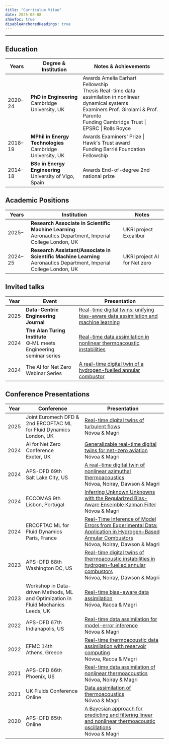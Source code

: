 ```yaml
---
title: "Curriculum Vitae"
date: 2025-08-08
showToc: true
disableAnchoredHeadings: true
---
```


<hr>

## Education

| Years | Degree & Institution | <span class="cv-note-label"></span> Notes & Achievements |
|-------------|------------------|----------------------|
| 2020–24 | **PhD in Engineering**<br>Cambridge University, UK | <span class="cv-note-label">Awards</span> Amelia Earhart Fellowship <br> <span class="cv-note-label">Thesis</span> Real-time data assimilation in nonlinear dynamical systems <br> <span class="cv-note-label">Examiners</span> Prof. Girolami &amp; Prof. Parente <br> <span class="cv-note-label">Funding</span> Cambridge Trust <span class="cv_highlight">&#124;</span> EPSRC <span class="cv_highlight">&#124;</span> Rolls Royce|
| 2018–19 | **MPhil in Energy Technologies**<br>Cambridge University, UK | <span class="cv-note-label">Awards</span> Examiners' Prize <span class="cv_highlight">&#124;</span> Hawk's Trust award<br><span class="cv-note-label">Funding</span> Barrié Foundation Fellowship |
| 2014–18 | **BSc in Energy Engineering**<br>University of Vigo, Spain | <span class="cv-note-label">Awards</span> End-of-degree 2nd national prize |

<!-- <hr> -->

##  Academic Positions

| Years | Institution |  Notes    |
|-------------|------------------|----------------------|
| 2025– | **Research Associate in Scientific Machine Learning**<br>Aeronautics Department, Imperial College London, UK |  UKRI project Excalibur|
| 2024–25 | **Research Assistant/Associate in Scientific Machine Learning**<br>Aeronautics Department, Imperial College London, UK |  UKRI project AI for Net zero|





## Invited talks

| Year | Event | Presentation |
|------|-------|--------------|
| 2025  | **Data-Centric Engineering Journal** | [Real-time digital twins: unifying bias-aware data assimilation and machine learning](https://doi.org/10.52843/cassyni.svynpv) |
| 2024 | **The Alan Turing Institute**   <br> Φ‑ML meets Engineering seminar series | [Real-time data assimilation in nonlinear thermoacoustic instabilities](https://www.turing.ac.uk/events/phi-ml-meets-engineering-real-time-data-assimilation-nonlinear-thermoacoustic-instabilities) |
| 2024 | The AI for Net Zero Webinar Series | [A real-time digital twin of a hydrogen-fuelled annular combustor](https://www.youtube.com/watch?v=BB-Qp1RTBdA&t=2098s) |



## Conference Presentations

| Year | Conference | Presentation |
|------|------------|--------------|
| 2025 | Joint Euromech DFD & 2nd ERCOFTAC ML for Fluid Dynamics <br>London, UK | [Real-time digital twins of turbulent flows]((https://629.euromech.org/program/) ) <br>Nóvoa & Magri |
| 2024 | AI for Net Zero Conference <br>Exeter, UK | [Generalizable real-time digital twins for net-zero aviation](https://netzeroplus.ac.uk/wp-content/uploads/2024/12/Abstracts.pdf) <br>Nóvoa & Magri |
| 2024 | APS-DFD 69th <br>Salt Lake City, US | [A real-time digital twin of nonlinear azimuthal thermoacoustics](https://meetings.aps.org/Meeting/DFD24/Session/C02.14) <br>Nóvoa, Noiray, Dawson & Magri |
| 2024 | ECCOMAS 9th <br>Lisbon, Portugal | [Inferring Unknown Unknowns with the Regularized Bias-Aware Ensemble Kalman Filter](https://eccomas2024.org/event/contribution/ce4c4b2f-bf8a-11ee-8aba-000c29ddfc0c) <br>Nóvoa & Magri |
| 2024 | ERCOFTAC ML for Fluid Dynamics <br>Paris, France | [Real-Time Inference of Model Errors from Experimental Data: Application in Hydrogen-Based Annular Combustors](https://www.ercoftac.org/events/machine-learning-for-fluid-dynamics/) <br>Nóvoa, Noiray, Dawson & Magri|
| 2023 | APS-DFD 68th <br>Washington DC, US | [Real-time digital twins of thermoacoustic instabilities in hydrogen-fuelled annular combustors](https://meetings.aps.org/Meeting/DFD23/Session/L30.8) <br>Nóvoa, Noiray, Dawson & Magri |
| 2023 | Workshop in Data-driven Methods, ML and Optimization in Fluid Mechanics  <br>Leeds, UK | [Real-time bias-aware data assimilation](https://fluids.leeds.ac.uk/2022/09/02/workshop-data-driven-methods-in-fluid-mechanics/) <br>Nóvoa, Racca & Magri |
| 2022 | APS-DFD 67th <br> Indianapolis, US| [Real-time data assimilation for model-error inference](https://meetings.aps.org/Meeting/DFD22/Session/G12.4) <br>Nóvoa & Magri |
| 2022 | EFMC 14th <br>Athens, Greece | [Real-time thermoacoustic data assimilation with reservoir computing](https://drive.google.com/file/d/1IQIPLiiKhk402GFQNzActrnf9nWw_D1Z/view?usp=sharing) <br>Nóvoa, Racca & Magri |
| 2021 | APS-DFD 66th <br>Phoenix, US | [Real-time data assimilation of nonlinear thermoacoustics](https://meetings.aps.org/Meeting/DFD21/Session/A07.2) <br>Nóvoa, Noiray & Magri |
| 2021 | UK Fluids Conference  <br>Online | [Data assimilation of thermoacoustics](https://www.southampton.ac.uk/~assets/doc/comms%20and%20marketing/2021_EngineeR_AbstractBooklet.pdf) <br>Nóvoa & Magri |
| 2020 | APS-DFD 65th  <br>Online | [A Bayesian approach for predicting and filtering linear and nonlinear thermoacoustic oscillations](https://meetings.aps.org/Meeting/DFD20/Session/E04.7) <br>Nóvoa & Magri |



<!-- 
## Contact
- Email: a[dot]novoa[at]imperial.ac.uk -->